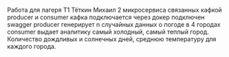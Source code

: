Работа для лагеря Т1
Тёткин Михаил
2 микросервиса связанных кафкой
producer и consumer кафка подключается через докер подключен swagger 
producer генерирует n случайных данных о погоде в 4 городах
consumer выдает аналитику самый холодный, самый теплый город. Количество дождливых и солнечных дней, среднюю температуру для каждого города.
